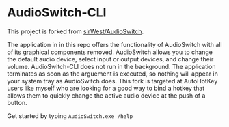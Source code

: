 # AudioSwitch-CLI

This project is forked from [sirWest/AudioSwitch](sirWest/AudioSwitch). 

The application in in this repo offers the functionality of AudioSwitch with all of its graphical components removed.
AudioSwitch allows you to change the default audio device, select input or output devices, and change their volume. 
AudioSwitch-CLI does not run in the background. The application terminates as soon as the arguement is executed, so 
nothing will appear in your system tray as AudioSwitch does. This fork is targeted at AutoHotKey users like myself 
who are looking for a good way to bind a hotkey that allows them to quickly change the active audio device at the 
push of a button.

Get started by typing `AudioSwitch.exe /help`